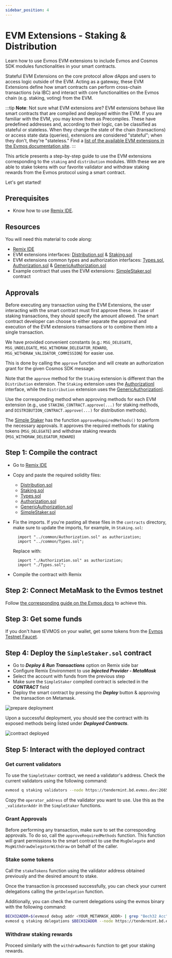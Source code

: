 ```yaml
---
sidebar_position: 4
---
```


# EVM Extensions - Staking & Distribution

Learn how to use Evmos EVM extensions to include Evmos and Cosmos SDK modules functionalities in your smart contracts.

Stateful EVM Extensions on the core protocol allow dApps and users to access logic outside of the EVM.
Acting as a gateway, these EVM Extensions define how smart contracts can perform cross-chain transactions
(via IBC) and interact with core functionalities on the Evmos chain (e.g. staking, voting) from the EVM.

:::tip
**Note**: Not sure what EVM extensions are?
EVM extensions behave like smart contracts that are compiled and deployed within the EVM. If you are familiar with the EVM, you may know them as Precompiles.
These have predefined addresses and, according to their logic, can be classified as stateful or stateless.
When they change the state of the chain (transactions)
or access state data (queries), extensions are considered "stateful";
when they don't, they're "stateless."
Find a [list of the available EVM extensions in the Evmos documentation site](https://docs.evmos.org/develop/build-a-dapp/build-smart-contracts/evm_extensions).
:::

This article presents a step-by-step guide to use the EVM extensions
corresponding to the `staking` and `distribution` modules.
With these we are able to stake tokens with our favorite validator
and withdraw staking rewards from the Evmos protocol using a smart contract.

Let's get started!

## Prerequisites

- Know how to use [Remix IDE](https://remix.ethereum.org/).

## Resources

You will need this material to code along:

- [Remix IDE](https://remix.ethereum.org/)
- EVM extensions interfaces: [Distribution.sol](https://github.com/evmos/extensions/blob/main/precompiles/stateful/Distribution.sol)
  & [Staking.sol](https://github.com/evmos/extensions/blob/main/precompiles/stateful/Staking.sol)
- EVM extensions common types and authorization interfaces:
  [Types.sol](https://github.com/evmos/extensions/blob/main/precompiles/common/Types.sol),
  [Authorization.sol](https://github.com/evmos/extensions/blob/main/precompiles/common/Authorization.sol) &
  [GenericAuthorization.sol](https://github.com/evmos/extensions/blob/main/precompiles/common/GenericAuthorization.sol)
- Example contract that uses the EVM extensions:
  [SimpleStaker.sol](https://github.com/evmos/extensions/blob/main/examples/simple-staker/contracts/SimpleStaker.sol) contract

## Approvals

Before executing any transaction using the EVM Extensions,
the user interacting with the smart contract must first approve these.
In case of staking transactions, they should specify the amount allowed.
The smart contract developer can choose to either separate
the approval and execution of the EVM extensions transactions
or to combine them into a single transaction.

We have provided convenient constants (e.g.: `MSG_DELEGATE`, `MSG_UNDELEGATE`,
`MSG_WITHDRAW_DELEGATOR_REWARD`, `MSG_WITHDRAW_VALIDATOR_COMMISSION`) for easier use.

This is done by calling the `approve` function and will create an authorization grant for the given Cosmos SDK message.

Note that the `approve` method for the `Staking` extension is different
than the `Distribution` extension.
The `Staking` extension uses the [AuthorizationI](https://github.com/evmos/extensions/blob/a776030516f396af4e6cd5588f59103017c0e6fe/precompiles/common/Authorization.sol#L7)
interface, while the `Distribution` extension uses the [GenericAuthorizationI](https://github.com/evmos/extensions/blob/a776030516f396af4e6cd5588f59103017c0e6fe/precompiles/common/GenericAuthorization.sol#L7).

Use the corresponding method when approving methods for each EVM extension
(e.g., use `STAKING_CONTRACT.approve(...)` for staking methods,
and `DISTRIBUTION_CONTRACT.approve(...)` for distribution methods).

The [Simple Staker](https://github.com/evmos/extensions/blob/main/examples/simple-staker/contracts/SimpleStaker.sol) has the function `approveRequiredMethods()`
to perform the necessary approvals.
It approves the required methods for staking tokens (`MSG_DELEGATE`)
and withdraw staking rewards (`MSG_WITHDRAW_DELEGATOR_REWARD`)

## Step 1: Compile the contract

- Go to [Remix IDE](https://remix.ethereum.org/)
- Copy and paste the required solidity files:
  - [Distribution.sol](https://github.com/evmos/extensions/blob/main/precompiles/stateful/Distribution.sol)
  - [Staking.sol](https://github.com/evmos/extensions/blob/main/precompiles/stateful/Staking.sol)
  - [Types.sol](https://github.com/evmos/extensions/blob/main/precompiles/common/Types.sol)
  - [Authorization.sol](https://github.com/evmos/extensions/blob/main/precompiles/common/Authorization.sol)
  - [GenericAuthorization.sol](https://github.com/evmos/extensions/blob/main/precompiles/common/GenericAuthorization.sol)
  - [SimpleStaker.sol](https://github.com/evmos/extensions/blob/main/examples/simple-staker/contracts/SimpleStaker.sol)
- Fix the imports. If you're pasting all these files in the `contracts` directory,
  make sure to update the imports, for example, in `Staking.sol`:

  ```solidity
    import "../common/Authorization.sol" as authorization;
    import "../common/Types.sol";
  ```

  Replace with:

  ```solidity
    import "./Authorization.sol" as authorization;
    import "./Types.sol";
  ```

- Compile the contract with Remix

## Step 2: Connect MetaMask to the Evmos testnet

Follow [the corresponding guide on the Evmos docs](https://docs.evmos.org/use/connect-your-wallet/metamask) to achieve this.

## Step 3: Get some funds

If you don't have tEVMOS on your wallet,
get some tokens from the [Evmos Testnet Faucet](https://faucet.evmos.dev/).

## Step 4: Deploy the `SimpleStaker.sol` contract

- Go to ***Deploy & Run Transactions*** option on Remix side bar
- Configure Remix Environment to use ***Injected Provider - MetaMask***
- Select the account with funds from the previous step
- Make sure the `SimpleStaker` compiled contract is selected in the ***CONTRACT*** field
- Deploy the smart contract by pressing the ***Deploy*** button & approving the transaction on Metamask.

![prepare deployment](/img/remix_prepare_deploy.png)

Upon a successful deployment,
you should see the contract with its exposed methods being listed under ***Deployed Contracts***.

![contract deployed](/img/remix_deployed.png)

## Step 5: Interact with the deployed contract

### Get current validators

To use the `SimpleStaker` contract, we need a validator's address.
Check the current validators using the following command:

```bash
evmosd q staking validators --node https://tendermint.bd.evmos.dev:26657
```

Copy the `operator_address` of the validator you want to use.
Use this as the `_validatorAddr` in the `SimpleStaker` functions.

### Grant Approvals

Before performing any transaction,
make sure to set the corresponding approvals.
To do so, call the `approveRequiredMethods` function.
This function will grant permissions to the smart contract
to use the `MsgDelegate` and `MsgWithdrawDelegatorWithdraw`
on behalf of the caller.

### Stake some tokens

Call the `stakeTokens` function using the validator address obtained previously
and the desired amount to stake.

Once the transaction is processed successfully,
you can check your current delegations calling the `getDelegation` function.

Additionally, you can check the current delegations using the evmos binary with the following command:

```bash
BECH32ADDR=$(evmosd debug addr <YOUR_METAMASK_ADDR> | grep "Bech32 Acc" | cut -c 13-56)
evmosd q staking delegations $BECH32ADDR --node https://tendermint.bd.evmos.dev:26657
```

### Withdraw staking rewards

Proceed similarly with the `withdrawRewards` function to get your staking rewards.

